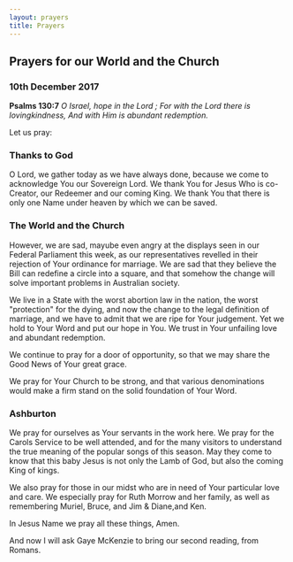 ```yaml
---
layout: prayers
title: Prayers
---
```


## Prayers for our World and the Church 
### 10th December 2017
__Psalms 130:7__ _O Israel, hope in the Lord ; For with the Lord there is lovingkindness, And with Him is abundant redemption._

Let us pray:
### Thanks to God
O Lord, we gather today as we have always done, because we come to acknowledge You our Sovereign Lord. We thank You for Jesus Who is co-Creator, our Redeemer and our coming King. We thank You that there is only one Name under heaven by which we can be saved.

### The World and the Church
However, we are sad, mayube even angry at the displays seen in our Federal Parliament this week, as our representatives revelled in their rejection of Your ordinance for marriage. We are sad that they believe the Bill can redefine a circle into a square, and that somehow the change will solve important problems in Australian society.

We live in a State with the worst abortion law in the nation, the worst "protection" for the dying, and now the change to the legal definition of marriage, and we have to admit that we are ripe for Your judgement. Yet we hold to Your Word and put our hope in You. We trust in Your unfailing love and abundant redemption. 

We continue to pray for a door of opportunity, so that we may share the Good News of Your great grace. 

We pray for Your Church to be strong, and that various denominations would make a firm stand on the solid foundation of Your Word. 

### Ashburton
We pray for ourselves as Your servants in the work here. We pray for the Carols Service to be well attended, and for the many visitors to understand the true meaning of the popular songs of this season. May they come to know that this baby Jesus is not only the Lamb of God, but also the coming King of kings. 

We also pray for those in our midst who are in need of Your particular love and care. We especially pray for Ruth Morrow and her family, as well as remembering Muriel, Bruce, and Jim & Diane,and Ken.

In Jesus Name we pray all these things, Amen.

And now I will ask Gaye McKenzie to bring our second reading, from Romans.

